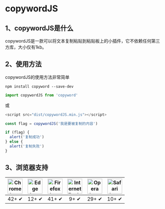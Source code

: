 # copywordJS
## 1、copywordJS是什么
copywordJS是一款可以将文本复制粘贴到粘贴板上的小插件，它不依赖任何第三方库，大小仅有1kb。
## 2、使用方法
copywordJS的使用方法非常简单
```shell
npm install copyword --save-dev
```
```js
import copywordJS from 'copyword'
```
或
```js
<script src="dist/copywordJS.min.js"></script>
```
```js
const flag = copywordJS('我是要被复制的内容')

if (flag) {
  alert('复制成功')
} else {
  alert('复制失败')
}
```
## 3、浏览器支持

| <img src="https://clipboardjs.com/assets/images/chrome.png" width="48px" height="48px" alt="Chrome logo"> | <img src="https://clipboardjs.com/assets/images/edge.png" width="48px" height="48px" alt="Edge logo"> | <img src="https://clipboardjs.com/assets/images/firefox.png" width="48px" height="48px" alt="Firefox logo"> | <img src="https://clipboardjs.com/assets/images/ie.png" width="48px" height="48px" alt="Internet Explorer logo"> | <img src="https://clipboardjs.com/assets/images/opera.png" width="48px" height="48px" alt="Opera logo"> | <img src="https://clipboardjs.com/assets/images/safari.png" width="48px" height="48px" alt="Safari logo"> |
|:---:|:---:|:---:|:---:|:---:|:---:|
| 42+ ✔ | 12+ ✔ | 41+ ✔ | 9+ ✔ | 29+ ✔ | 10+ ✔ |

